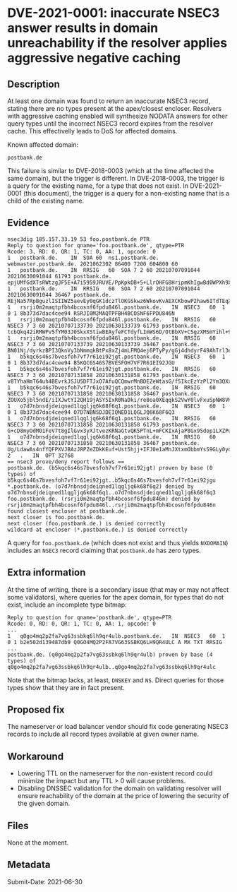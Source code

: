 # DVE-2021-0001: inaccurate NSEC3 answer results in domain unreachability if the resolver applies aggressive negative caching

## Description
At least one domain was found to return an inaccurate NSEC3 record, stating there are no types present at the apex/closest encloser. Resolvers with aggressive caching enabled will synthesize NODATA answers for other query types until the incorrect NSEC3 record expires from the resolver cache. This effectivelly leads to DoS for affected domains.

Known affected domain:
```
postbank.de

```

This failure is similar to DVE-2018-0003 (which at the time affected the same domain), but the trigger is different.
In DVE-2018-0003, the trigger is a query for the existing name, for a type that does not exist.
In DVE-2021-0001 (this document), the trigger is a query for a non-existing name that is a child of the existing name.

## Evidence

```
nsec3dig 185.157.33.19 53 foo.postbank.de PTR
Reply to question for qname='foo.postbank.de', qtype=PTR
Rcode: 3, RD: 0, QR: 1, TC: 0, AA: 1, opcode: 0
1	postbank.de.	IN	SOA	60	ns1.postbank.de. webmaster.postbank.de. 2021062302 86400 7200 604800 60
1	postbank.de.	IN	RRSIG	60	SOA 7 2 60 20210707091044 20210630091044 61793 postbank.de. epjUMfGdXTsRWtzgJF5E+A7i5959JRUVE/PpKpkOB+5+LlrOHFG8HripmKhIgwBd0WPXh9XZQ3EBzRRvI1KtngxRGlf127Jzg2U+EfCy1PL3x1T0tYL6EObPTfjAt+456leaQ86dWnOzbVesihyDc3lqByR74IpPIUQIkPZtjbI=
1	postbank.de.	IN	RRSIG	60	SOA 7 2 60 20210707091044 20210630091044 36467 postbank.de. REjNa57RpBguzlISIIWZ5aevEy0qGK1dczTlOKGSkwz6WkovKvAEXCKbowP2haw6ITdTEqXNdsU66CGlebjkk25yJGo5jc9qZG1ZaopWBIs5ogDzXC6my+CMxrntfT+ynKLMWwZdfwP8M9iDy9803R1vJbqweLiKGXe0pM9+zj0=
1	rsrji0m2maqtpfbh4bcosnf6fpdu846l.postbank.de.	IN	NSEC3	60	1 0 1 8b373d7dac4cee94 RSRJI0M2MAQTPFBH4BCOSNF6FPDU846N
1	rsrji0m2maqtpfbh4bcosnf6fpdu846l.postbank.de.	IN	RRSIG	60	NSEC3 7 3 60 20210707133739 20210630133739 61793 postbank.de. tcbQkq42iRMWPv5fYM03J0SkxXStiwBEAyfeFCTdyfLImWS6D/OtBbXV+C5gzXMSmYihl+91DcBsIyPneYltLAvmkMM7aEEFM7bM4vImk6klKJU8Hetscr3PqH+GC3tYlQ5HG2h47w3IdaM+rxjFLXkNCiiOKatqFuTAwXqyH4w=
1	rsrji0m2maqtpfbh4bcosnf6fpdu846l.postbank.de.	IN	RRSIG	60	NSEC3 7 3 60 20210707133739 20210630133739 36467 postbank.de. BN01Nj/dyrkzBPI3QknVy3bNmmqkBtPx8xZj4mLFMQ4ej6PTyPy/gGj4dhdyrF49AhTrl3eilnE1rHr7ZzOtfX5j56kk/2yvMiLaJWJ9N/UTe5yHnUZlHSSIeEJ2MuofUQSFh1QSRPMcAKPt5FoZZf2qixBrB/P7IhiyBnpZ7og=
1	b5kqc6s46s7bvesfoh7vf7r61ei92jgt.postbank.de.	IN	NSEC3	60	1 0 1 8b373d7dac4cee94 B5KQC6S46S7BVESFOH7VF7R61EI92JGU
1	b5kqc6s46s7bvesfoh7vf7r61ei92jgt.postbank.de.	IN	RRSIG	60	NSEC3 7 3 60 20210707131858 20210630131858 61793 postbank.de. v8TYhaHmT64uh4BEvrkJSJU5DFTJxO7AfuQCQmwrMnBDEZeWtasG/f5IkcEzYzPl2Ym3QXx38lEU9AXNMjAZAgu7t2IUozIXQiE4gmYnHgk6RoQvQrygR9BLQnpo5wO9+RoLOaeds0HMhh32fxH3Li2tg8GkoaQ0XiCCXVC10PY=
1	b5kqc6s46s7bvesfoh7vf7r61ei92jgt.postbank.de.	IN	RRSIG	60	NSEC3 7 3 60 20210707131858 20210630131858 36467 postbank.de. ZOUXo5jbl5ndE/iIXJwtYI2QH19jASY5IxR0NaDki/re8oa0XEqqkS2VwY0lvFxuSpNW8VKVzS7n9c11dUVF+7Hyu6m9iW1AbCTXGbOiabagWVHkbPZx9E1BOM4rKbOeInFGeqwv0LPFNaeoPziWdYx69BsxwIIxemnQ5wpeoQA=
1	o7d7nbnsdjdeiqned1lqgljq6k68f6q1.postbank.de.	IN	NSEC3	60	1 0 1 8b373d7dac4cee94 O7D7NBNSDJDEIQNED1LQGLJQ6K68F6Q3
1	o7d7nbnsdjdeiqned1lqgljq6k68f6q1.postbank.de.	IN	RRSIG	60	NSEC3 7 3 60 20210707131858 20210630131858 61793 postbank.de. G+cD8myOdMO1FeV7t8gIlGvx3yXJtvezKRNaGtvQK5PTnL+mFCKIxAjaP8Gx9Sdop1LXZPuCqHeN0dZsc9JwYJ2nNSjTsqZQ1/yEQprUZddA9oQpdjFbY1BpNreqqh/qc9PrwUiEMX/0ThSESaDr4gYAFzSkNKqzSqG2mxxIsU8=
1	o7d7nbnsdjdeiqned1lqgljq6k68f6q1.postbank.de.	IN	RRSIG	60	NSEC3 7 3 60 20210707131858 20210630131858 36467 postbank.de. Ug/LdawAs4nfYQFPXVJBAzJRPZeZDkKEuf+Ust5hjj+IFJ0e1aMnJXtxmObbmYsS9GLy0yqxsWzr/Z4mJfXHt0jxv8Ue1vftU5LiNsHxwup1ggG+OHh/xaAiswLyIHI9rsIpl4M4UVZsZjhTm/9wIk1RSFLC+MpQ8O4iC4LTm/4=
2	.	IN	OPT	32768	
== nsec3 prove/deny report follows ==
postbank.de. (b5kqc6s46s7bvesfoh7vf7r61ei92jgt) proven by base (0 types) of b5kqc6s46s7bvesfoh7vf7r61ei92jgt..b5kqc6s46s7bvesfoh7vf7r61ei92jgu
*.postbank.de. (o7d7nbnsdjdeiqned1lqgljq6k68f6q2) denied by o7d7nbnsdjdeiqned1lqgljq6k68f6q1..o7d7nbnsdjdeiqned1lqgljq6k68f6q3
foo.postbank.de. (rsrji0m2maqtpfbh4bcosnf6fpdu846m) denied by rsrji0m2maqtpfbh4bcosnf6fpdu846l..rsrji0m2maqtpfbh4bcosnf6fpdu846n
found closest encloser at postbank.de.
next closer is foo.postbank.de.
next closer (foo.postbank.de.) is denied correctly
wildcard at encloser (*.postbank.de.) is denied correctly
```

A query for `foo.postbank.de` (which does not exist and thus yields `NXDOMAIN`) includes an `NSEC3` record claiming that `postbank.de` has zero types.

## Extra information

At the time of writing, there is a secondary issue (that may or may not affect some validators), where queries for the apex domain, for types that do not exist, include an incomplete type bitmap:

```
Reply to question for qname='postbank.de', qtype=PTR
Rcode: 0, RD: 0, QR: 1, TC: 0, AA: 1, opcode: 0
...
1	q0go4mq2p2fa7vg63ssbkq6lh9qr4ulb.postbank.de.	IN	NSEC3	60	1 0 1 b2e502d139487db9 Q0GO4MQ2P2FA7VG63SSBKQ6LH9QR4ULC A MX TXT RRSIG
...
postbank.de. (q0go4mq2p2fa7vg63ssbkq6lh9qr4ulb) proven by base (4 types) of q0go4mq2p2fa7vg63ssbkq6lh9qr4ulb..q0go4mq2p2fa7vg63ssbkq6lh9qr4ulc

```

Note that the bitmap lacks, at least, `DNSKEY` and `NS`.
Direct queries for those types show that they are in fact present.

## Proposed fix
The nameserver or load balancer vendor should fix code generating NSEC3 records to include all record types available at given owner name.

## Workaround
- Lowering TTL on the nameserver for the non-existent record could minimize the impact but any TTL > 0 will cause problems.
- Disabling DNSSEC validation for the domain on validating resolver will ensure reachability of the domain at the price of lowering the security of the given domain.

## Files
None at the moment.

## Metadata
Submit-Date: 2021-06-30
